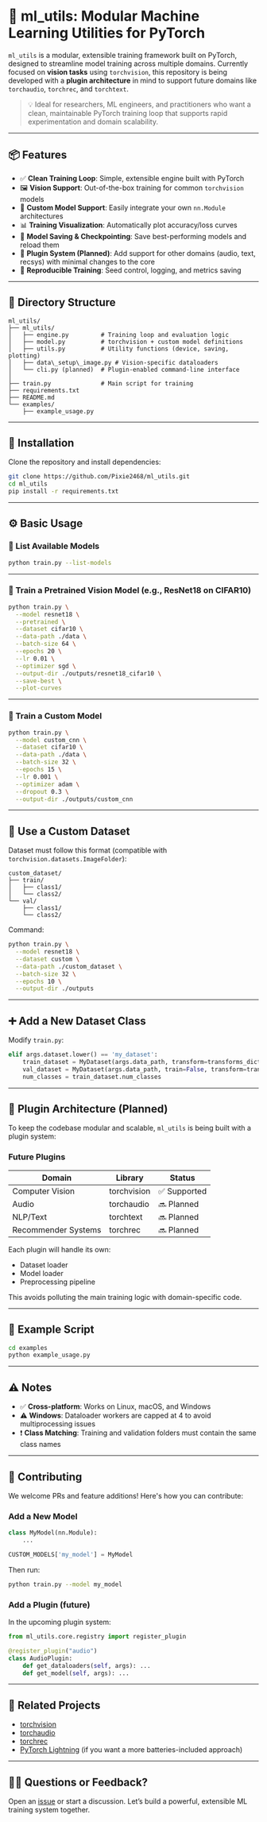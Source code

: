 # 🧠 ml_utils: Modular Machine Learning Utilities for PyTorch

`ml_utils` is a modular, extensible training framework built on PyTorch, designed to streamline model training across multiple domains. Currently focused on **vision tasks** using `torchvision`, this repository is being developed with a **plugin architecture** in mind to support future domains like `torchaudio`, `torchrec`, and `torchtext`.

> 💡 Ideal for researchers, ML engineers, and practitioners who want a clean, maintainable PyTorch training loop that supports rapid experimentation and domain scalability.

---

## 📦 Features

- ✅ **Clean Training Loop**: Simple, extensible engine built with PyTorch
- 🖼️ **Vision Support**: Out-of-the-box training for common `torchvision` models
- 🧠 **Custom Model Support**: Easily integrate your own `nn.Module` architectures
- 📊 **Training Visualization**: Automatically plot accuracy/loss curves
- 💾 **Model Saving & Checkpointing**: Save best-performing models and reload them
- 🔌 **Plugin System (Planned)**: Add support for other domains (audio, text, recsys) with minimal changes to the core
- 🧪 **Reproducible Training**: Seed control, logging, and metrics saving

---

## 📁 Directory Structure

```
ml_utils/
├── ml_utils/
│   ├── engine.py         # Training loop and evaluation logic
│   ├── model.py          # torchvision + custom model definitions
│   ├── utils.py          # Utility functions (device, saving, plotting)
│   ├── data\_setup\_image.py # Vision-specific dataloaders
│   └── cli.py (planned)  # Plugin-enabled command-line interface
│
├── train.py              # Main script for training
├── requirements.txt
├── README.md
└── examples/
    ├── example_usage.py
```

---

## 🚀 Installation

Clone the repository and install dependencies:

```bash
git clone https://github.com/Pixie2468/ml_utils.git
cd ml_utils
pip install -r requirements.txt
```

---

## ⚙️ Basic Usage

### 🧾 List Available Models

```bash
python train.py --list-models
```

---

### 🏁 Train a Pretrained Vision Model (e.g., ResNet18 on CIFAR10)

```bash
python train.py \
  --model resnet18 \
  --pretrained \
  --dataset cifar10 \
  --data-path ./data \
  --batch-size 64 \
  --epochs 20 \
  --lr 0.01 \
  --optimizer sgd \
  --output-dir ./outputs/resnet18_cifar10 \
  --save-best \
  --plot-curves
```

---

### 🧱 Train a Custom Model

```bash
python train.py \
  --model custom_cnn \
  --dataset cifar10 \
  --data-path ./data \
  --batch-size 32 \
  --epochs 15 \
  --lr 0.001 \
  --optimizer adam \
  --dropout 0.3 \
  --output-dir ./outputs/custom_cnn
```

---

## 📂 Use a Custom Dataset

Dataset must follow this format (compatible with `torchvision.datasets.ImageFolder`):

```
custom_dataset/
├── train/
│   ├── class1/
│   └── class2/
└── val/
    ├── class1/
    └── class2/
```

Command:

```bash
python train.py \
  --model resnet18 \
  --dataset custom \
  --data-path ./custom_dataset \
  --batch-size 32 \
  --epochs 10 \
  --output-dir ./outputs
```

---

## ➕ Add a New Dataset Class

Modify `train.py`:

```python
elif args.dataset.lower() == 'my_dataset':
    train_dataset = MyDataset(args.data_path, transform=transforms_dict['train'])
    val_dataset = MyDataset(args.data_path, train=False, transform=transforms_dict['val'])
    num_classes = train_dataset.num_classes
```

---

## 🔌 Plugin Architecture (Planned)

To keep the codebase modular and scalable, `ml_utils` is being built with a plugin system:

### Future Plugins

| Domain              | Library     | Status      |
| ------------------- | ----------- | ----------- |
| Computer Vision     | torchvision | ✅ Supported |
| Audio               | torchaudio  | 🔜 Planned   |
| NLP/Text            | torchtext   | 🔜 Planned   |
| Recommender Systems | torchrec    | 🔜 Planned   |

Each plugin will handle its own:

* Dataset loader
* Model loader
* Preprocessing pipeline

This avoids polluting the main training logic with domain-specific code.

---

## 🧪 Example Script

```bash
cd examples
python example_usage.py
```

---

## ⚠️ Notes

* ✅ **Cross-platform**: Works on Linux, macOS, and Windows
* ⚠️ **Windows**: Dataloader workers are capped at 4 to avoid multiprocessing issues
* ❗ **Class Matching**: Training and validation folders must contain the same class names

---

## 🧠 Contributing

We welcome PRs and feature additions! Here's how you can contribute:

### Add a New Model

```python
class MyModel(nn.Module):
    ...

CUSTOM_MODELS['my_model'] = MyModel
```

Then run:

```bash
python train.py --model my_model
```

### Add a Plugin (future)

In the upcoming plugin system:

```python
from ml_utils.core.registry import register_plugin

@register_plugin("audio")
class AudioPlugin:
    def get_dataloaders(self, args): ...
    def get_model(self, args): ...
```

---

## 🔗 Related Projects

* [torchvision](https://pytorch.org/vision/stable/index.html)
* [torchaudio](https://pytorch.org/audio/stable/index.html)
* [torchrec](https://pytorch.org/torchrec/)
* [PyTorch Lightning](https://www.pytorchlightning.ai/) (if you want a more batteries-included approach)

---

## 🙋‍♀️ Questions or Feedback?

Open an [issue](https://github.com/Pixie2468/ml_utils/issues) or start a discussion. Let’s build a powerful, extensible ML training system together.
